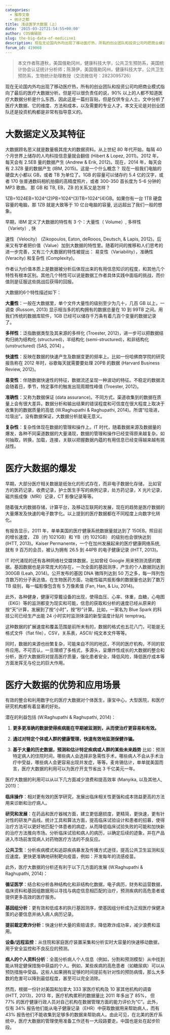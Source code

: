 ```yaml
---
categories:
  - 推荐文章
  - 统计之都
title: 浅谈医学大数据（上）
date: '2015-03-22T21:54:55+00:00'
author: COS编辑部
slug: the-big-data-of-medicine1
description: 现在无论国内外均出现了移动医疗热，所有的创业团队和投资公司均把商业模式指向了最后的医疗大数据分析。但是可以很负责任的说，90% 以上的人都不知道医疗大数据分析是什么东西，因此这是一篇扫盲贴，但是仅供专业人士。文中分析了医疗大数据、它的维度、方法和成本，以及需要的专业人才。本文无论是对创业团队还是投资机构都是非常有指导意义的。
forum_id: 419068
---
```


> 本文作者陈遵秋，美国俄勒冈州，健康科技大学，公共卫生预防系，美国统计协会认证统计分析师；陈漪伊，美国俄勒冈州，健康科技大学，公共卫生预防系，生物统计助理教授（交流微信号：2823095726）

现在无论国内外均出现了移动医疗热，所有的创业团队和投资公司均把商业模式指向了最后的医疗大数据分析。但是可以很负责任的说，90% 以上的人都不知道医疗大数据分析是什么东西，因此这是一篇扫盲贴，但是仅供专业人士。文中分析了医疗大数据、它的维度、方法和成本，以及需要的专业人才。本文无论是对创业团队还是投资机构都是非常有指导意义的。

# 大数据定义及其特征

大数据顾名思义就是数量极其庞大的数据资料。从上世纪 80 年代开始，每隔 40 个月世界上储存的人均科技信息量就会翻倍 (Hibert & Lopez, 2011)。2012 年，每天会有 2.5EB 量的数据产生 (Andrew & Erik, 2012)。现在，2014 年，每天会有 2.3ZB 量的数据产生 (IBM, 2015)。这是一个什么概念？ 现在一般我们电脑的硬盘大小都以 GB，或者 TB 为单位了。1GB 的容量可以储存约 5.4 亿的汉字，或者 170 张普通数码相机拍摄的高精度照片，或者 300-350 首长度为 5-6 分钟的 MP3 歌曲。 那 GB 和 TB, EB，ZB 的关系又是怎样？



1ZB=1024EB=1024^(2)PB=1024^(3)TB=1024^(4)GB。如果你有一台 1TB 硬盘容量的电脑，那 1ZB 就是大致等于 10 亿台电脑的容量, 远远超出了我们一般的想象。

早期，IBM 定义了大数据的特性有 3 个：大量性（ Volume）, 多样性（Variety）, 快

速性（Velocity） (Zikopoulos, Eaton, deRooos, Deutsch, & Lapis, 2012)。后来又有学者把价值（Value）加到大数据的特性里。随着时间的推移和人们思考的进一步完善，又有三个大数据的特性被提出： 易变性（Variability），准确性 (Veracity) 和复杂性 (Complexity)。

作者认为价值本质上是数据被分析后体现出来的有用信息知识的程度，和其他几个特性有根本区别。其他几个特性可以说是数据工作者具体实践中面临的挑战，而价值则是征服这些挑战后获得的回报。

大数据的6个特性描述如下：

**大量性**：一般在大数据里，单个文件大量性的级别至少为几十，几百 GB 以上，一调查 (Russom, 2013) 显示相当多的机构拥有的数据总量在 10 到 99TB 之间。用我们传统的数据库软件，1GB 已经可以储存千万条有着几百个变量的数据记录了。

**多样性**：泛指数据类型及其来源的多样化 (Troester, 2012)，进一步可以把数据结构归纳为结构化 (structured)，半结构化 (semi-structured)，和非结构化 (unstructured) (SAS, 2014) 。

**快速性**：反映在数据的快速产生及数据变更的频率上。比如一份哈佛商学院的研究报告称在 2012 年时，谷歌每天就需要要处理 20PB 的数据 (Harvard Business Review, 2012)。

**易变性**：伴随数据快速性的特征，数据流还呈现一种波动的特征。不稳定的数据流会随着日，季节，特定事件的触发出现周期性峰值 (Troester, 2012)。

**准确性**：又称为数据保证 (data assurance)。不同方式，渠道收集到的数据在质量上会有很大差异。数据分析和输出结果的错误程度和可信度在很大程度上取决于收集到的数据质量的高低 (W.Raghupathi & Raghupathi, 2014)。所谓“垃圾进，垃圾出”。没有数据保证，大数据分析就毫无意义。

**复杂性**：复杂性体现在数据的管理和操作上。IT 时代，随着数据来源及数据量的爆发，各种不同渠道数据的大量涌现，数据的管理和操作已经变得原来越复杂。如何抽取，转换，加载，连接，关联以把握数据内蕴的有用信息已经变得越来越有挑战性。

# 医疗大数据的爆发

早期，大部分医疗相关数据是纸张化的形式存在，而非电子数据化存储， 比如官方的医药记录，收费记录，护士医生手写的病例记录，处方药记录，X 光片记录，磁共振成像（MRI）记录，CT 影像记录等等。

随着强大的数据存储，计算平台，及移动互联网的发展，现在的趋势是医疗数据的大量爆发及快速的电子数字化。以上提到的医疗数据都在不同程度上向数字化转化。

有报告显示，2011 年，单单美国的医疗健康系统数据量就达到了 150EB。照目前的增长速度， ZB（约 1021GB）和 YB（约 1021GB） 的级别也会很快达到 (IHTT, 2013)。Kaiser Permanente，一个在加州发展起来的医疗健康网络系统, 就有 9 百万的会员，被认为拥有 26.5 到 44PB 的电子健康记录 (IHTT, 2013)。

IT 时代涌现的还有各种网络社交媒体数据，比如曾经 Google 用来预测流感的数据。基因数据也是非常庞大的存在，一次全面的基因测序，产生的个人数据则达到 300GB (Leah, 2014)。公开发布的基因 DNA 微阵列达到 50 万之多，每一阵列包含数万的分子表达值。在生物医药方面，功能性磁共振影像的数据量也达到了数万 TB 级别，每一幅影像包含有 5 万像素值 (Fan, Han, & Liu, 2014)。

此外，各种健身，健康可穿戴设备的出现，使得血压、心率、体重，血糖，心电图（EKG）等的监测都变为现实和可能，信息的获取和分析的速度已经从原来的按“天”计算，发展到了按“小时”，按“秒”计算。比如，一家名为 Blue Spark 的科技公司已经生产出能 24 小时实时监测体温的新型温度计贴片 temptraq。

这种数据的扩展速度和覆盖范围是前所未有的，数据的格式也五花八门，可能是无格式文件（flat file），CSV，关系表，ASCII/ 纯文本文件等等。

同时，数据的来源也纷繁复杂，可能来自不同的地区，不同的医疗机构，不同的软件应用。不可否认，一旦理顺了多格式，多源头，呈爆炸性成长的大数据的整合和分析，医疗大数据将对提高医疗质量，强化患者安全，降低风险，降低医疗成本等方面发挥无与伦比的巨大作用。

# 医疗大数据的优势和应用场景

有效的整合和利用数字化的医疗大数据对个体医生，康宝中心，大型医院，和医疗研究机构都有着显著的好处。

潜在的利益包括 (W.Raghupathi & Raghupathi, 2014)：

1. **更多更准确的数据使得疾病能在早期被监测到，从而使治疗更容易和有效。**

1. **通过对特定个体或人群的健康管理，快速有效地监测保健诈骗。**

1. **基于大量的历史数据，预测和估计特定疾病或人群的某些未来趋势**
    比如：预测特定病人的住院时间，哪些病人会选择非急需性手术，哪些病人不会从手术治疗中受益，哪些病人会更容易出现并发症，等等。麦肯锡估计，单单就美国而言，医疗大数据的利用可以为医疗开支节省出 3 千亿美元一年。

医疗大数据的利用可以从以下几方面减少浪费和提高效率 (Manyika, 以及其他人, 2011)：

**临床操作**：相对更有效的医学研究，发展出临床相关性更强和成本效益更高的方法用来诊断和治疗病人。

**研究和发展**：在药品和医疗器械方面，建立更低磨损度，更精简，更快速，更有针对性的研发产品线。统计工具和算法方面，提高临床试验设计和患者的招募，使得治疗方法可以更好地匹配个体患者的病症，从而降低临床试验失败的可能和加快新的治疗方法推向市场。分析临床试验和病人的病历，以确定后续的迹象，并在产品进入市场前发现病人对药物医疗方法的不良反应。

**公共卫生**：分析疾病模式和追踪疾病暴发及传播方式途径，提高公共卫生监测和反应速度。更快更准确地研制靶向疫苗，例如：开发每年的流感疫苗。

此外，医疗大数据的分析还有利于以下几方面的发展 (W.Raghupathi & Raghupathi, 2014)：

**循证医学**：结合和分析各种结构化和非结构化数据，电子病历，财务和运营数据，临床资料和基因组数据用以寻找与病症信息相匹配的治疗，预测疾病的高危患者或提供更多高效的医疗服务。

**基因组分析**：更有效和低成本的执行基因测序，使基因组分析成为正规医疗保健决策的必要信息并纳入病人病历记录。

**提前裁定欺诈分析**：快速分析大量的索赔请求，降低欺诈成功率，减少浪费和滥用。

**设备/远程监控**：从住院和家庭医疗装置采集和分析实时大容量的快速移动数据，用于安全监控和不良反应的预测。

**病人的个人资料分析**：全面分析病人个人信息（例如，分割和预测模型）从中找到能从特定健保措施中获益的个人。例如，某些疾病的高危患者（如糖尿病）可以从预防措施中受益。这些人如果拥有足够的时间提前有针对性的预防病情，那么大多数的危害可以降到最低程度，甚至可以完全消除。

然而，根据一份针对美国和加拿大 333 家医疗机构及 10 家其他机构的调查 (IHTT, 2013)，2013 年，医疗机构累积的数据量比 2011 年多出了 85%， 但 77% 的医疗健康行政人员对自己机构在数据管理方面的能力评价为“C”。此外，仅有 34% 报告他们能从电子健康记录（EHR）中获取数据用来帮助病人，而有 43% 报告他们不能收集到足够多的数据来帮助病人。由此可见，在北美的医疗系统中，医疗大数据的管理使用准备工作还有一大段路要走。中国也是处在起步阶段。


